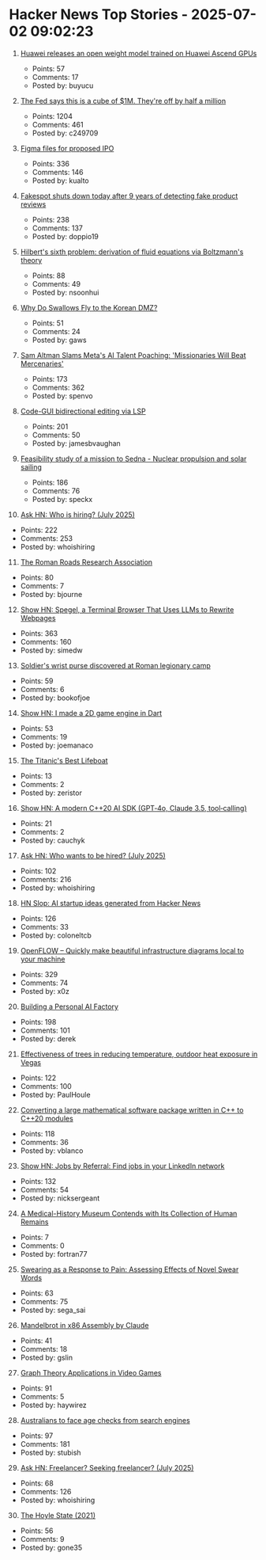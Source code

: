 # Hacker News Top Stories - 2025-07-02 09:02:23

1. [Huawei releases an open weight model trained on Huawei Ascend GPUs](https://arxiv.org/abs/2505.21411)
   - Points: 57
   - Comments: 17
   - Posted by: buyucu

2. [The Fed says this is a cube of $1M. They're off by half a million](https://calvin.sh/blog/fed-lie/)
   - Points: 1204
   - Comments: 461
   - Posted by: c249709

3. [Figma files for proposed IPO](https://www.figma.com/blog/s1-public/)
   - Points: 336
   - Comments: 146
   - Posted by: kualto

4. [Fakespot shuts down today after 9 years of detecting fake product reviews](https://blog.truestar.pro/fakespot-shuts-down/)
   - Points: 238
   - Comments: 137
   - Posted by: doppio19

5. [Hilbert's sixth problem: derivation of fluid equations via Boltzmann's theory](https://arxiv.org/abs/2503.01800)
   - Points: 88
   - Comments: 49
   - Posted by: nsoonhui

6. [Why Do Swallows Fly to the Korean DMZ?](https://www.sapiens.org/culture/korean-dmz-estuary-politics-war-borders-diaspora/)
   - Points: 51
   - Comments: 24
   - Posted by: gaws

7. [Sam Altman Slams Meta's AI Talent Poaching: 'Missionaries Will Beat Mercenaries'](https://www.wired.com/story/sam-altman-meta-ai-talent-poaching-spree-leaked-messages/)
   - Points: 173
   - Comments: 362
   - Posted by: spenvo

8. [Code-GUI bidirectional editing via LSP](https://jamesbvaughan.com/bidirectional-editing/)
   - Points: 201
   - Comments: 50
   - Posted by: jamesbvaughan

9. [Feasibility study of a mission to Sedna - Nuclear propulsion and solar sailing](https://arxiv.org/abs/2506.17732)
   - Points: 186
   - Comments: 76
   - Posted by: speckx

10. [Ask HN: Who is hiring? (July 2025)](undefined)
   - Points: 222
   - Comments: 253
   - Posted by: whoishiring

11. [The Roman Roads Research Association](https://www.romanroads.org/)
   - Points: 80
   - Comments: 7
   - Posted by: bjourne

12. [Show HN: Spegel, a Terminal Browser That Uses LLMs to Rewrite Webpages](https://simedw.com/2025/06/23/introducing-spegel/)
   - Points: 363
   - Comments: 160
   - Posted by: simedw

13. [Soldier's wrist purse discovered at Roman legionary camp](https://www.heritagedaily.com/2025/06/soldiers-wrist-purse-discovered-at-roman-legionary-camp/155513)
   - Points: 59
   - Comments: 6
   - Posted by: bookofjoe

14. [Show HN: I made a 2D game engine in Dart](https://bullseye2d.org/)
   - Points: 53
   - Comments: 19
   - Posted by: joemanaco

15. [The Titanic's Best Lifeboat](https://99percentinvisible.org/episode/632-the-titanics-best-lifeboat/)
   - Points: 13
   - Comments: 2
   - Posted by: zeristor

16. [Show HN: A modern C++20 AI SDK (GPT‑4o, Claude 3.5, tool‑calling)](undefined)
   - Points: 21
   - Comments: 2
   - Posted by: cauchyk

17. [Ask HN: Who wants to be hired? (July 2025)](undefined)
   - Points: 102
   - Comments: 216
   - Posted by: whoishiring

18. [HN Slop: AI startup ideas generated from Hacker News](https://www.josh.ing/hn-slop)
   - Points: 126
   - Comments: 33
   - Posted by: coloneltcb

19. [OpenFLOW – Quickly make beautiful infrastructure diagrams local to your machine](https://github.com/stan-smith/OpenFLOW)
   - Points: 329
   - Comments: 74
   - Posted by: x0z

20. [Building a Personal AI Factory](https://www.john-rush.com/posts/ai-20250701.html)
   - Points: 198
   - Comments: 101
   - Posted by: derek

21. [Effectiveness of trees in reducing temperature, outdoor heat exposure in Vegas](https://iopscience.iop.org/article/10.1088/2752-5295/ade17d)
   - Points: 122
   - Comments: 100
   - Posted by: PaulHoule

22. [Converting a large mathematical software package written in C++ to C++20 modules](https://arxiv.org/abs/2506.21654)
   - Points: 118
   - Comments: 36
   - Posted by: vblanco

23. [Show HN: Jobs by Referral: Find jobs in your LinkedIn network](https://jobsbyreferral.com/)
   - Points: 132
   - Comments: 54
   - Posted by: nicksergeant

24. [A Medical-History Museum Contends with Its Collection of Human Remains](https://www.newyorker.com/magazine/2025/06/30/a-medical-history-museum-contends-with-its-collection-of-human-remains)
   - Points: 7
   - Comments: 0
   - Posted by: fortran77

25. [Swearing as a Response to Pain: Assessing Effects of Novel Swear Words](https://www.frontiersin.org/journals/psychology/articles/10.3389/fpsyg.2020.00723/full)
   - Points: 63
   - Comments: 75
   - Posted by: sega_sai

26. [Mandelbrot in x86 Assembly by Claude](https://simonwillison.net/2025/Jul/2/mandelbrot-in-x86-assembly-by-claude/)
   - Points: 41
   - Comments: 18
   - Posted by: gslin

27. [Graph Theory Applications in Video Games](https://utk.claranguyen.me/talks.php?id=videogames)
   - Points: 91
   - Comments: 5
   - Posted by: haywirez

28. [Australians to face age checks from search engines](https://ia.acs.org.au/article/2025/australians-to-face-age-checks-from-search-engines.html)
   - Points: 97
   - Comments: 181
   - Posted by: stubish

29. [Ask HN: Freelancer? Seeking freelancer? (July 2025)](undefined)
   - Points: 68
   - Comments: 126
   - Posted by: whoishiring

30. [The Hoyle State (2021)](https://johncarlosbaez.wordpress.com/2021/02/04/the-hoyle-state/)
   - Points: 56
   - Comments: 9
   - Posted by: gone35

